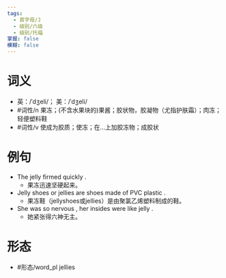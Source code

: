 ```yaml
---
tags:
  - 首字母/J
  - 级别/六级
  - 级别/托福
掌握: false
模糊: false
---
```

# 词义
- 英：/ˈdʒeli/； 美：/ˈdʒeli/
- #词性/n  果冻；(不含水果块的)果酱；胶状物，胶凝物（尤指护肤霜）；肉冻；轻便塑料鞋
- #词性/v  使成为胶质；使冻；在…上加胶冻物；成胶状
# 例句
- The jelly firmed quickly .
	- 果冻迅速坚硬起来。
- Jelly shoes or jellies are shoes made of PVC plastic .
	- 果冻鞋（jellyshoes或jellies）是由聚氯乙烯塑料制成的鞋。
- She was so nervous , her insides were like jelly .
	- 她紧张得六神无主。
# 形态
- #形态/word_pl jellies
